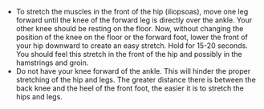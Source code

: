 - To stretch the muscles in the front of the hip (iliopsoas), move one leg forward until the knee of the forward leg is directly over the ankle. Your other knee should be resting on the floor. Now, without changing the position of the knee on the floor or the forward foot, lower the front of your hip downward to create an easy stretch. Hold for 15-20 seconds. You should feel this stretch in the front of the hip and possibly in the hamstrings and groin.
- Do not have your knee forward of the ankle. This will hinder the proper stretching of the hip and legs. The greater distance there is between the back knee and the heel of the front foot, the easier it is to stretch the hips and legs.
